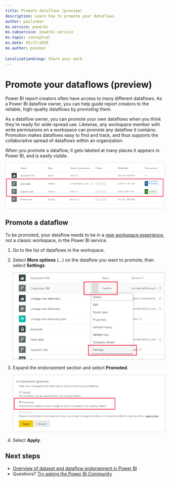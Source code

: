 ```yaml
---
title: Promote dataflows (preview)
description: Learn how to promote your dataflows.
author: paulinbar
ms.service: powerbi
ms.subservice: powerbi-service
ms.topic: conceptual
ms.date: 03/17/2020
ms.author: painbar

LocalizationGroup: Share your work
---
```

# Promote your dataflows (preview)

Power BI report creators often have access to many different dataflows. As a Power BI dataflow owner, you can help guide report creators to the reliable, high-quality dataflows by *promoting* them.

As a dataflow owner, you can promote your own dataflows when you think they're ready for wide-spread use. Likewise, any workspace member with write permissions on a workspace can promote any dataflow it contains. Promotion makes dataflows easy to find and track, and thus supports the collaborative spread of dataflows within an organization. 

When you promote a dataflow, it gets labeled at many places it appears in Power BI, and is easily visible.

![Promotion and Certification labels](media/service-dataflows-promote/power-bi-dataflow-labels.png)

## Promote a dataflow

To be promoted, your dataflow needs to be in a [new workspace experience](../service-new-workspaces.md), not a classic workspace, in the Power BI service.

1. Go to the list of dataflows in the workspace.
 
1. Select **More options** (...) on the dataflow you want to promote, then select **Settings**.

    ![Select the ellipsis on the dataflow](media/service-dataflows-promote/power-bi-dataflow-settings.png)

1. Expand the endorsement section and select **Promoted**.

    ![Select Promoted and Apply](media/service-dataflows-promote/power-bi-dataflow-promoted-endorsement.png)

1. Select **Apply**.

## Next steps

* [Overview of dataset and dataflow endorsement in Power BI](../connect-data/service-dataset-dataflow-endorsement-overview.md)
* Questions? [Try asking the Power BI Community](https://community.powerbi.com/)